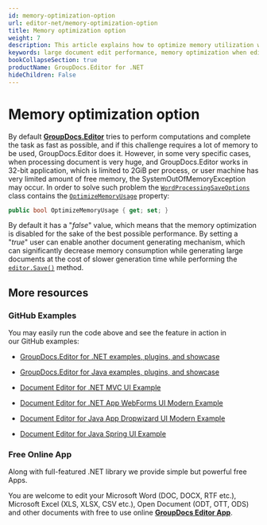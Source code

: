 ```yaml
---
id: memory-optimization-option
url: editor-net/memory-optimization-option
title: Memory optimization option
weight: 7
description: This article explains how to optimize memory utilization when editing large Word documents using GroupDocs.Editor for .NET API.
keywords: large document edit performance, memory optimization when edit document
bookCollapseSection: true
productName: GroupDocs.Editor for .NET
hideChildren: False
---
```


# Memory optimization option

By default [**GroupDocs.Editor**](https://products.groupdocs.com/editor/net) tries to perform computations and complete the task as fast as possible, and if this challenge requires a lot of memory to be used, GroupDocs.Editor does it. However, in some very specific cases, when processing document is very huge, and GroupDocs.Editor works in 32-bit application, which is limited to 2GiB per process, or user machine has very limited amount of free memory, the SystemOutOfMemoryException may occur. In order to solve such problem the [`WordProcessingSaveOptions`](https://apireference.groupdocs.com/net/editor/groupdocs.editor.options/wordprocessingsaveoptions) class contains the [`OptimizeMemoryUsage`](https://apireference.groupdocs.com/net/editor/groupdocs.editor.options/wordprocessingsaveoptions/properties/optimizememoryusage) property:

```csharp
public bool OptimizeMemoryUsage { get; set; }
```

By default it has a "*false*" value, which means that the memory optimization is disabled for the sake of the best possible performance. By setting a "*true*" user can enable another document generating mechanism, which can significantly decrease memory consumption while generating large documents at the cost of slower generation time while performing the [`editor.Save()`](https://apireference.groupdocs.com/net/editor/groupdocs.editor/editor/methods/save) method.

## More resources

### GitHub Examples

You may easily run the code above and see the feature in action in our GitHub examples:

*   [GroupDocs.Editor for .NET examples, plugins, and showcase](https://github.com/groupdocs-editor/GroupDocs.Editor-for-.NET)
    
*   [GroupDocs.Editor for Java examples, plugins, and showcase](https://github.com/groupdocs-editor/GroupDocs.Editor-for-Java)
    
*   [Document Editor for .NET MVC UI Example](https://github.com/groupdocs-editor/GroupDocs.Editor-for-.NET-MVC) 
    
*   [Document Editor for .NET App WebForms UI Modern Example](https://github.com/groupdocs-editor/GroupDocs.Editor-for-.NET-WebForms)
    
*   [Document Editor for Java App Dropwizard UI Modern Example](https://github.com/groupdocs-editor/GroupDocs.Editor-for-Java-Dropwizard)
    
*   [Document Editor for Java Spring UI Example](https://github.com/groupdocs-editor/GroupDocs.Editor-for-Java-Spring)
    

### Free Online App

Along with full-featured .NET library we provide simple but powerful free Apps.

You are welcome to edit your Microsoft Word (DOC, DOCX, RTF etc.), Microsoft Excel (XLS, XLSX, CSV etc.), Open Document (ODT, OTT, ODS) and other documents with free to use online **[GroupDocs Editor App](https://products.groupdocs.app/editor)**.
